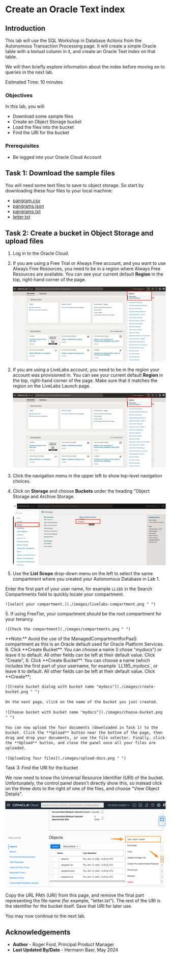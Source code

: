 # Create an Oracle Text index

## Introduction

This lab will use the SQL Workshop in Database Actions from the Autonomous Transaction Processing page. It will create a simple Oracle table with a textual column in it, and create an Oracle Text index on that table.

We will then briefly explore information about the index before moving on to queries in the next lab.

Estimated Time: 10 minutes

### Objectives

In this lab, you will:

* Download some sample files
* Create an Object Storage bucket
* Load the files into the bucket
* Find the URI for the bucket

### Prerequisites

* Be logged into your Oracle Cloud Account

## Task 1: Download the sample files

You will need some text files to save to object storage. So start by downloading these four files to your local machine:

* [pangram.csv](./files/pangram.csv?download=1 "pangram.csv download")
* [pangrams.json](./files/pangrams.json?download=1 "pangrams.json download")
* [pangrams.txt](./files/pangrams.txt?download=1 "pangrams.txt download")
* [letter.txt](./files/letter.txt?download=1 "letter.txt download")

## Task 2: Create a bucket in Object Storage and upload files

1. Log in to the Oracle Cloud.

<if type="freetier">

2. If you are using a Free Trial or Always Free account, and you want to use Always Free Resources, you need to be in a region where Always Free Resources are available. You can see your current default **Region** in the top, right-hand corner of the page.

    ![Select region on the far upper-right corner of the page.](./images/region.png " ")

</if>
<if type="livelabs">

2. If you are using a LiveLabs account, you need to be in the region your account was provisioned in. You can see your current default **Region** in the top, right-hand corner of the page. Make sure that it matches the region on the LiveLabs Launch page.

    ![Select region on the far upper-right corner of the page.](./images/region.png " ")

</if>

3. Click the navigation menu in the upper left to show top-level navigation choices.

4. Click on **Storage** and choose **Buckets** under the heading "Object Storage and Archive Storage.

    ![Click Autonomous Transaction Processing](./images/buckets.png " ")

5. Use the __List Scope__ drop-down menu on the left to select the same compartment where you created your Autonomous Database in Lab 1.

<if type="livelabs">Enter the first part of your user name, for example `LL185` in the Search Compartments field to quickly locate your compartment.

    ![select your compartment.](./images/livelabs-compartment.png " ")

</if>
<if type="freetier">
5. If using FreeTier, your compartment should be the root compartment for your tenancy.

    ![Check the compartment](./images/compartments.png " ")
</if>

<if type="freetier">
   **Note:** Avoid the use of the ManagedCompartmentforPaaS compartment as this is an Oracle default used for Oracle Platform Services.
</if>

<if type="freetier">
6. Click **Create Bucket**. You can choose a name (I chose &quot;mydocs&quot;) or leave it to default. All other fields can be left at their default value. Click &quot;Create&quot;, 
</if>

<if type="livelabs">
6. Click **Create Bucket**. You can choose a name (which includes the first part of your username, for example `LL185_mydocs`, or leave it to default. All other fields can be left at their default value. Click **Create**;
</if>

    ![Create bucket dialog with bucket name "mydocs"](./images/create-bucket.png " ")

    On the next page, click on the name of the bucket you just created.

    ![Choose bucket with bucket name "mydocs"](./images/choose-bucket.png " ")

    You can now upload the four documents (downloaded in Task 1) to the bucket. Click the **Upload** button near the bottom of the page, then drag and drop your documents, or use the file selector. Finally, click the **Upload** button, and close the panel once all your files are uploaded.

    ![Uploading four files](./images/upload-docs.png " ")

Task 3: Find the URI for the bucket

We now need to know the Universal Resource Identifier (URI) of the bucket. Unfortunately, the control panel doesn't directly show this, so instead click on the three dots to the right of one of the files, and choose &quot;View Object Details&quot;.</p>


![view object details](./images/view-details.png " ")

<p>Copy the URL PAth (URI) from this page, and remove the final part representing the file name (for example, &quot;letter.txt&quot;). The rest of the URI is the identifier for the bucket itself. Save that URI for later use.</p>

You may now continue to the next lab.

## Acknowledgements

- **Author** - Roger Ford, Principal Product Manager
- **Last Updated By/Date** - Hermann Baer, May 2024


[def]: ./files/letter.txt?download=1